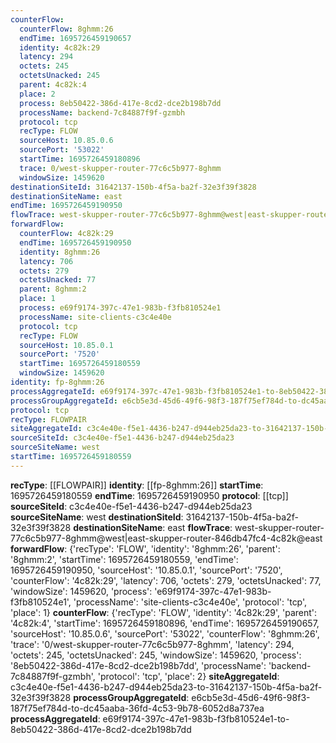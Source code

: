 ```yaml
---
counterFlow:
  counterFlow: 8ghmm:26
  endTime: 1695726459190657
  identity: 4c82k:29
  latency: 294
  octets: 245
  octetsUnacked: 245
  parent: 4c82k:4
  place: 2
  process: 8eb50422-386d-417e-8cd2-dce2b198b7dd
  processName: backend-7c84887f9f-gzmbh
  protocol: tcp
  recType: FLOW
  sourceHost: 10.85.0.6
  sourcePort: '53022'
  startTime: 1695726459180896
  trace: 0/west-skupper-router-77c6c5b977-8ghmm
  windowSize: 1459620
destinationSiteId: 31642137-150b-4f5a-ba2f-32e3f39f3828
destinationSiteName: east
endTime: 1695726459190950
flowTrace: west-skupper-router-77c6c5b977-8ghmm@west|east-skupper-router-846db47fc4-4c82k@east
forwardFlow:
  counterFlow: 4c82k:29
  endTime: 1695726459190950
  identity: 8ghmm:26
  latency: 706
  octets: 279
  octetsUnacked: 77
  parent: 8ghmm:2
  place: 1
  process: e69f9174-397c-47e1-983b-f3fb810524e1
  processName: site-clients-c3c4e40e
  protocol: tcp
  recType: FLOW
  sourceHost: 10.85.0.1
  sourcePort: '7520'
  startTime: 1695726459180559
  windowSize: 1459620
identity: fp-8ghmm:26
processAggregateId: e69f9174-397c-47e1-983b-f3fb810524e1-to-8eb50422-386d-417e-8cd2-dce2b198b7dd
processGroupAggregateId: e6cb5e3d-45d6-49f6-98f3-187f75ef784d-to-dc45aaba-36fd-4c53-9b78-6052d8a737ea
protocol: tcp
recType: FLOWPAIR
siteAggregateId: c3c4e40e-f5e1-4436-b247-d944eb25da23-to-31642137-150b-4f5a-ba2f-32e3f39f3828
sourceSiteId: c3c4e40e-f5e1-4436-b247-d944eb25da23
sourceSiteName: west
startTime: 1695726459180559
---
```

**recType**: [[FLOWPAIR]]
**identity**: [[fp-8ghmm:26]]
**startTime**: 1695726459180559
**endTime**: 1695726459190950
**protocol**: [[tcp]]
**sourceSiteId**: c3c4e40e-f5e1-4436-b247-d944eb25da23
**sourceSiteName**: west
**destinationSiteId**: 31642137-150b-4f5a-ba2f-32e3f39f3828
**destinationSiteName**: east
**flowTrace**: west-skupper-router-77c6c5b977-8ghmm@west|east-skupper-router-846db47fc4-4c82k@east
**forwardFlow**: {'recType': 'FLOW', 'identity': '8ghmm:26', 'parent': '8ghmm:2', 'startTime': 1695726459180559, 'endTime': 1695726459190950, 'sourceHost': '10.85.0.1', 'sourcePort': '7520', 'counterFlow': '4c82k:29', 'latency': 706, 'octets': 279, 'octetsUnacked': 77, 'windowSize': 1459620, 'process': 'e69f9174-397c-47e1-983b-f3fb810524e1', 'processName': 'site-clients-c3c4e40e', 'protocol': 'tcp', 'place': 1}
**counterFlow**: {'recType': 'FLOW', 'identity': '4c82k:29', 'parent': '4c82k:4', 'startTime': 1695726459180896, 'endTime': 1695726459190657, 'sourceHost': '10.85.0.6', 'sourcePort': '53022', 'counterFlow': '8ghmm:26', 'trace': '0/west-skupper-router-77c6c5b977-8ghmm', 'latency': 294, 'octets': 245, 'octetsUnacked': 245, 'windowSize': 1459620, 'process': '8eb50422-386d-417e-8cd2-dce2b198b7dd', 'processName': 'backend-7c84887f9f-gzmbh', 'protocol': 'tcp', 'place': 2}
**siteAggregateId**: c3c4e40e-f5e1-4436-b247-d944eb25da23-to-31642137-150b-4f5a-ba2f-32e3f39f3828
**processGroupAggregateId**: e6cb5e3d-45d6-49f6-98f3-187f75ef784d-to-dc45aaba-36fd-4c53-9b78-6052d8a737ea
**processAggregateId**: e69f9174-397c-47e1-983b-f3fb810524e1-to-8eb50422-386d-417e-8cd2-dce2b198b7dd
